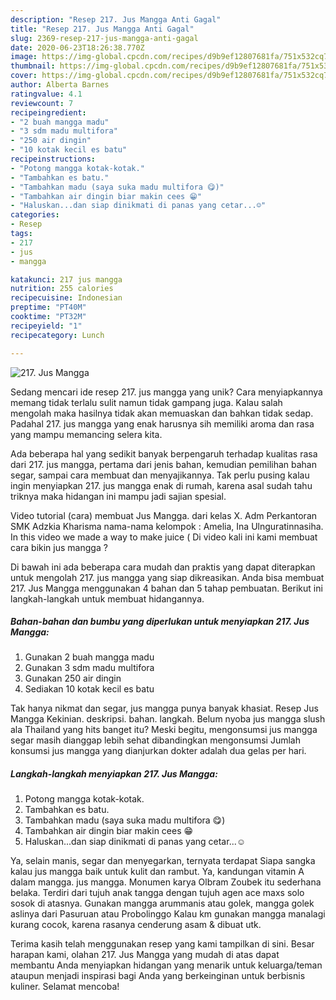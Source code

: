 ```yaml
---
description: "Resep 217. Jus Mangga Anti Gagal"
title: "Resep 217. Jus Mangga Anti Gagal"
slug: 2369-resep-217-jus-mangga-anti-gagal
date: 2020-06-23T18:26:38.770Z
image: https://img-global.cpcdn.com/recipes/d9b9ef12807681fa/751x532cq70/217-jus-mangga-foto-resep-utama.jpg
thumbnail: https://img-global.cpcdn.com/recipes/d9b9ef12807681fa/751x532cq70/217-jus-mangga-foto-resep-utama.jpg
cover: https://img-global.cpcdn.com/recipes/d9b9ef12807681fa/751x532cq70/217-jus-mangga-foto-resep-utama.jpg
author: Alberta Barnes
ratingvalue: 4.1
reviewcount: 7
recipeingredient:
- "2 buah mangga madu"
- "3 sdm madu multifora"
- "250 air dingin"
- "10 kotak kecil es batu"
recipeinstructions:
- "Potong mangga kotak-kotak."
- "Tambahkan es batu."
- "Tambahkan madu (saya suka madu multifora 😋)"
- "Tambahkan air dingin biar makin cees 😁"
- "Haluskan...dan siap dinikmati di panas yang cetar...☺️"
categories:
- Resep
tags:
- 217
- jus
- mangga

katakunci: 217 jus mangga 
nutrition: 255 calories
recipecuisine: Indonesian
preptime: "PT40M"
cooktime: "PT32M"
recipeyield: "1"
recipecategory: Lunch

---
```



![217. Jus Mangga](https://img-global.cpcdn.com/recipes/d9b9ef12807681fa/751x532cq70/217-jus-mangga-foto-resep-utama.jpg)

Sedang mencari ide resep 217. jus mangga yang unik? Cara menyiapkannya memang tidak terlalu sulit namun tidak gampang juga. Kalau salah mengolah maka hasilnya tidak akan memuaskan dan bahkan tidak sedap. Padahal 217. jus mangga yang enak harusnya sih memiliki aroma dan rasa yang mampu memancing selera kita.

Ada beberapa hal yang sedikit banyak berpengaruh terhadap kualitas rasa dari 217. jus mangga, pertama dari jenis bahan, kemudian pemilihan bahan segar, sampai cara membuat dan menyajikannya. Tak perlu pusing kalau ingin menyiapkan 217. jus mangga enak di rumah, karena asal sudah tahu triknya maka hidangan ini mampu jadi sajian spesial.

Video tutorial (cara) membuat Jus Mangga. dari kelas X. Adm Perkantoran SMK Adzkia Kharisma nama-nama kelompok : Amelia, Ina Ulnguratinnasiha. In this video we made a way to make juice ( Di video kali ini kami membuat cara bikin jus mangga ?


Di bawah ini ada beberapa cara mudah dan praktis yang dapat diterapkan untuk mengolah 217. jus mangga yang siap dikreasikan. Anda bisa membuat 217. Jus Mangga menggunakan 4 bahan dan 5 tahap pembuatan. Berikut ini langkah-langkah untuk membuat hidangannya.

<!--inarticleads1-->

##### Bahan-bahan dan bumbu yang diperlukan untuk menyiapkan 217. Jus Mangga:

1. Gunakan 2 buah mangga madu
1. Gunakan 3 sdm madu multifora
1. Gunakan 250 air dingin
1. Sediakan 10 kotak kecil es batu


Tak hanya nikmat dan segar, jus mangga punya banyak khasiat. Resep Jus Mangga Kekinian. deskripsi. bahan. langkah. Belum nyoba jus mangga slush ala Thailand yang hits banget itu? Meski begitu, mengonsumsi jus mangga segar masih dianggap lebih sehat dibandingkan mengonsumsi Jumlah konsumsi jus mangga yang dianjurkan dokter adalah dua gelas per hari. 

<!--inarticleads2-->

##### Langkah-langkah menyiapkan 217. Jus Mangga:

1. Potong mangga kotak-kotak.
1. Tambahkan es batu.
1. Tambahkan madu (saya suka madu multifora 😋)
1. Tambahkan air dingin biar makin cees 😁
1. Haluskan...dan siap dinikmati di panas yang cetar...☺️


Ya, selain manis, segar dan menyegarkan, ternyata terdapat Siapa sangka kalau jus mangga baik untuk kulit dan rambut. Ya, kandungan vitamin A dalam mangga. jus mangga. Monumen karya Olbram Zoubek itu sederhana belaka. Terdiri dari tujuh anak tangga dengan tujuh agen ace maxs solo sosok di atasnya. Gunakan mangga arummanis atau golek, mangga golek aslinya dari Pasuruan atau Probolinggo Kalau km gunakan mangga manalagi kurang cocok, karena rasanya cenderung asam &amp; dibuat utk. 

Terima kasih telah menggunakan resep yang kami tampilkan di sini. Besar harapan kami, olahan 217. Jus Mangga yang mudah di atas dapat membantu Anda menyiapkan hidangan yang menarik untuk keluarga/teman ataupun menjadi inspirasi bagi Anda yang berkeinginan untuk berbisnis kuliner. Selamat mencoba!
